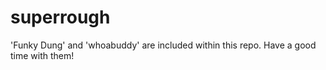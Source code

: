 # superrough
'Funky Dung' and 'whoabuddy' are included within this repo.
Have a good time with them!
